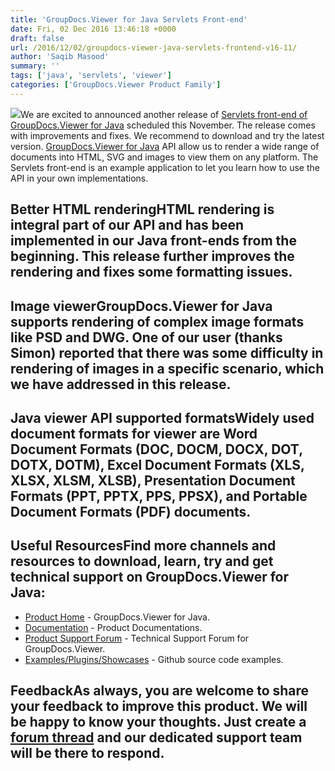 ```yaml
---
title: 'GroupDocs.Viewer for Java Servlets Front-end'
date: Fri, 02 Dec 2016 13:46:18 +0000
draft: false
url: /2016/12/02/groupdocs-viewer-java-servlets-frontend-v16-11/
author: 'Saqib Masood'
summary: ''
tags: ['java', 'servlets', 'viewer']
categories: ['GroupDocs.Viewer Product Family']
---
```


![](http://joomla-groupdocs.dynabic.com/templates/groupdocs/images/product-logos/90x90/groupdocs-viewer-java.png?v2)We are excited to announced another release of [Servlets front-end of GroupDocs.Viewer for Java](https://github.com/groupdocs-viewer/) scheduled this November. The release comes with improvements and fixes. We recommend to download and try the latest version. [GroupDocs.Viewer for Java](http://www.groupdocs.com/products/viewer/java) API allow us to render a wide range of documents into HTML, SVG and images to view them on any platform. The Servlets front-end is an example application to let you learn how to use the API in your own implementations.

## Better HTML renderingHTML rendering is integral part of our API and has been implemented in our Java front-ends from the beginning. This release further improves the rendering and fixes some formatting issues.

## Image viewerGroupDocs.Viewer for Java supports rendering of complex image formats like PSD and DWG. One of our user (thanks Simon) reported that there was some difficulty in rendering of images in a specific scenario, which we have addressed in this release.

## Java viewer API supported formatsWidely used document formats for viewer are Word Document Formats (DOC, DOCM, DOCX, DOT, DOTX, DOTM), Excel Document Formats (XLS, XLSX, XLSM, XLSB), Presentation Document Formats (PPT, PPTX, PPS, PPSX), and Portable Document Formats (PDF) documents.

## Useful ResourcesFind more channels and resources to download, learn, try and get technical support on GroupDocs.Viewer for Java:

*   [Product Home](http://www.groupdocs.com/products/viewer/java) - GroupDocs.Viewer for Java.
*   [Documentation](http://www.groupdocs.com/docs/display/viewerjava/Home) - Product Documentations.
*   [Product Support Forum](http://groupdocs.com/Community/forums/groupdocs.viewer-product-family/4/showforum.aspx) - Technical Support Forum for GroupDocs.Viewer.
*   [Examples/Plugins/Showcases](https://github.com/groupdocs-viewer/GroupDocs.Viewer-for-Java) - Github source code examples.

## FeedbackAs always, you are welcome to share your feedback to improve this product. We will be happy to know your thoughts. Just create a [forum thread](http://groupdocs.com/Community/forums/groupdocs.viewer-product-family/4/showforum.aspx) and our dedicated support team will be there to respond.




